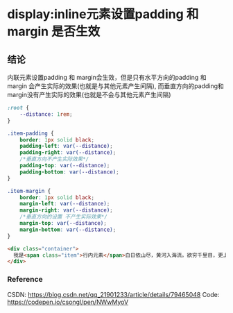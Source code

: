 # display:inline元素设置padding 和 margin 是否生效

## 结论
内联元素设置padding 和 margin会生效，但是只有水平方向的padding 和 margin 会产生实际的效果(也就是与其他元素产生间隔), 而垂直方向的padding和margin没有产生实际的效果(也就是不会与其他元素产生间隔)
```css
:root {
    --distance: 1rem;
}

.item-padding {
    border: 1px solid black;
    padding-left: var(--distance);
    padding-right: var(--distance);
    /*垂直方向不产生实际效果*/
    padding-top: var(--distance);
    padding-bottom: var(--distance);
}

.item-margin {
    border: 1px solid black;
    margin-left: var(--distance);
    margin-right: var(--distance);
    /*垂直方向的设置 不产生实际效果*/
    margin-top: var(--distance);
    margin-bottom: var(--distance);
}
```

```html
<div class="container">
  我是<span class="item">行内元素</span>白日依山尽，黄河入海流。欲穷千里目，更上一层楼。白日依山尽，黄河入海流。欲穷千里目，更上一层楼。白日依山尽，黄河入海流。欲穷千里目，更上一层楼。白日依山尽，黄河入海流。欲穷千里目，更上一层楼。
</div>
```

### Reference
CSDN: https://blog.csdn.net/qq_21901233/article/details/79465048
Code: https://codepen.io/csongl/pen/NWwMyoV
